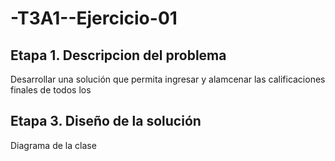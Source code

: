 # -T3A1--Ejercicio-01

## Etapa 1. Descripcion del problema
Desarrollar una solución que permita ingresar y alamcenar las calificaciones
finales de todos los
## Etapa 3. Diseño de la solución 
Diagrama de la clase 
